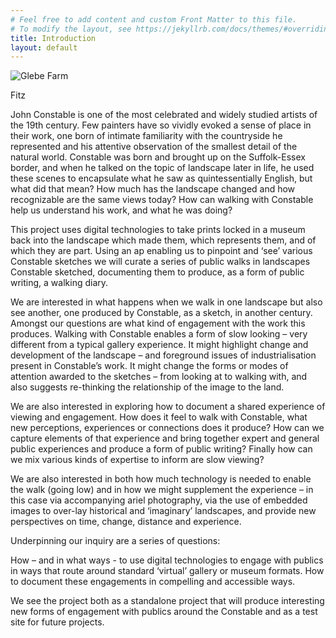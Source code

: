 ```yaml
---
# Feel free to add content and custom Front Matter to this file.
# To modify the layout, see https://jekyllrb.com/docs/themes/#overriding-theme-defaults
title: Introduction
layout: default
---
```


![Glebe Farm](https://data.fitzmuseum.cam.ac.uk/imagestore/portfolio/F25982D9_7CB9_CFFF_028E_8BBFC531887C/588/729/large_P_1489_R_mas.jpg)

Fitz 


John Constable is one of the most celebrated and widely studied artists of the 19th century. Few painters have so vividly evoked a sense of place in their work, one born of intimate familiarity with the countryside he represented and his attentive observation of the smallest detail of the natural world. Constable was born and brought up on the Suffolk-Essex border, and when he talked on the topic of landscape later in life, he used these scenes to encapsulate what he saw as quintessentially English, but what did that mean? How much has the landscape changed and how recognizable are the same views today? How can walking with Constable help us understand his work, and what he was doing? 

This project uses digital technologies to take prints locked in a museum back into the landscape which made them, which represents them, and of which they are part. Using an ap enabling us to pinpoint and ‘see’ various Constable sketches we will curate a series of public walks in landscapes Constable sketched, documenting them to produce, as a form of public writing, a walking diary. 

We are interested in what happens when we walk in one landscape but also see another, one produced by Constable, as a sketch, in another century. Amongst our questions are what kind of engagement with the work this produces. Walking with Constable enables a form of slow looking – very different from a typical gallery experience. It might highlight change and development of the landscape – and foreground issues of industrialisation present in Constable’s work. It might change the forms or modes of attention awarded to the sketches – from looking at to walking with, and also suggests re-thinking the relationship of the image to the land. 

We are also interested in exploring how to document a shared experience of viewing and engagement. How does it feel to walk with Constable, what new perceptions, experiences or connections does it produce? How can we capture elements of that experience and bring together expert and general public experiences and produce a form of public writing? Finally how can we mix various kinds of expertise to inform are slow viewing? 

We are also interested in both how much technology is needed to enable the walk (going low) and in how we might supplement the experience – in this case via accompanying ariel photography, via the use of embedded images to over-lay historical and ‘imaginary’ landscapes, and provide new perspectives on time, change, distance and experience. 

Underpinning our inquiry are a series of questions:

How – and in what ways - to use digital technologies to engage with publics in ways that route around standard ‘virtual’ gallery or museum formats. 
How to document these engagements in compelling and accessible ways. 

We see the project both as a standalone project that will produce interesting new forms of engagement with publics around the Constable and as a test site for future projects. 
